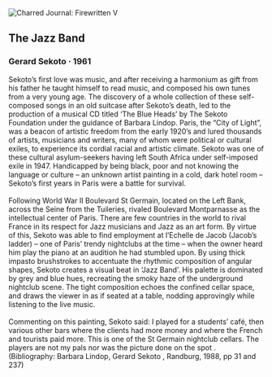 <div class="artwork-of-the-day">
  <div class="container">
    <div class="img-wrapper">
      <img
        src="https://uploads2.wikiart.org/images/gerard-sekoto/the-jazz-band-1961.jpg"
        alt="Charred Journal: Firewritten V" />
    </div>
    <div class="artwork-detail">
      <div class="artwork-origin"> 
        <h2 class="artwork-name">The Jazz Band</h2>
        <h3 class="artist">
          Gerard Sekoto
                    ·  1961
        </h3>
      </div>
      <p class="description">
        <span class="artwork-description-text ng-binding" ng-bind-html="viewModel.ArtworkOfTheDay.Description | unsafe">Sekoto’s first love was music, and after receiving a harmonium as gift from his father he taught himself to read music, and composed his own tunes from a very young age. The discovery of a whole collection of these self-composed songs in an old suitcase after Sekoto’s death, led to the production of a musical CD titled ‘The Blue Heads’ by The Sekoto Foundation under the guidance of Barbara Lindop. Paris, the “City of Light”, was a beacon of artistic freedom from the early 1920’s and lured thousands of artists, musicians and writers, many of whom were political or cultural exiles, to experience its cordial racial and artistic climate. Sekoto was one of these cultural asylum-seekers having left South Africa under self-imposed exile in 1947. Handicapped by being black, poor and not knowing the language or culture – an unknown artist painting in a cold, dark hotel room – Sekoto’s first years in Paris were a battle for survival.
<br>
<br>Following World War II Boulevard St Germain, located on the Left Bank, across the Seine from the Tuileries, rivaled Boulevard Montparnasse as the intellectual center of Paris. There are few countries in the world to rival France in its respect for Jazz musicians and Jazz as an art form. By virtue of this, Sekoto was able to find employment at l’Echelle de Jacob (Jacob’s ladder) – one of Paris’ trendy nightclubs at the time – when the owner heard him play the piano at an audition he had stumbled upon. By using thick impasto brushstrokes to accentuate the rhythmic composition of angular shapes, Sekoto creates a visual beat in ‘Jazz Band’. His palette is dominated by grey and blue hues, recreating the smoky haze of the underground nightclub scene. The tight composition echoes the confined cellar space, and draws the viewer in as if seated at a table, nodding approvingly while listening to the live music.
<br>
<br>Commenting on this painting, Sekoto said: I played for a students’ café, then various other bars where the clients had more money and where the French and tourists paid more. This is one of the St Germain nightclub cellars. The players are not my pals nor was the picture done on the spot . (Bibliography: Barbara Lindop, Gerard Sekoto , Randburg, 1988, pp 31 and 237)</span>
                        <div class="text-shadow-container" ng-show="showShadow" style=""></div>
      </p>
    </div>
  </div>

</div>
